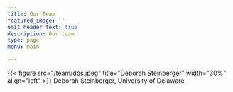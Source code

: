 ```yaml
---
title: Our Team
featured_image: ''
omit_header_text: true
description: Our team
type: page
menu: main

---
```


{{< figure src="/team/dbs.jpeg" title="Deborah Steinberger" width="30%" align="left" >}}
Deborah Steinberger, University of Delaware
